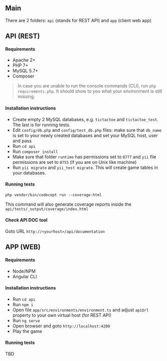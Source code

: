 ## Main

There are 2 folders: `api` (stands for REST API) and `app` (client web app)

## API (REST)

#### Requirements
- Apache 2+
- PHP 7+
- MySQL 5.7+
- Composer

> In case you are unable to run the console commands (CLI), run `php requirements.php`. It should show to you what your environment is still missing.

#### Installation instructions

- Create empty 2 MySQL databases, e.g. `tictactoe` and `tictactoe_test`. The last is for running tests. 
- Edit `config/db.php` and `config/test_db.php` files: make sure that `db_name` is set to your newly created databases and set your MySQL host, user and pass
- Run `cd api`
- Run `composer install`
- Make sure that folder `runtime` has permissions set to `0777` and `yii` file permissions are set to `0755` (if you are on Unix like machine)
- Run `yii migrate` and `yii_test migrate`. This will create game tables in your databases.


#### Running tests

`php vendor/bin/codecept run --coverage-html`

This command will also generate coverage reports inside the `api/tests/_output/coverage/index.html`

#### Check API DOC tool

 Goto URL `http://<yourhost>/api/documentation`



## APP (WEB)

#### Requirements
 - Node/NPM
 - Angular CLI
 
#### Installation instructions

- Run `cd api`
- Run `npm i`
- Open file `app/src/environments/environment.ts` and adjust `apiUrl` property to your own virtual host (for REST API)
- Run `ng serve`
- Open browser and goto `http://localhost:4200`
- Play the game

#### Running tests

TBD
